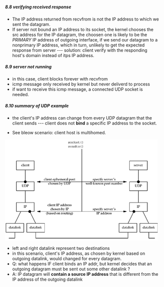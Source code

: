 ##### 8.8 verifying received response

* The IP address returned from recvfrom is not the IP address to which we sent the datagram.
* If server not bound an IP address to its socket, the kernel chooses the src address for the IP datagram, the choosen one is likely to be the *PRIMARY* IP address of outgoing interface, if we send our datagram to a nonprimary IP address, which in turn, unlikely to get the expected response from server --- solution: client verify with the responding host's domain instead of itps IP address.

##### 8.9 server not running

* in this case, client blocks forever with recvfrom
* icmp message only received by kernel but never deliverd to process
* if want to receive this icmp message, a connected UDP socket is needed.

##### 8.10 summary of UDP example

* the client's IP address can change from every UDP datagram that the client sends --- client does not **bind** a specific IP address to the socket.

* See bleow scenario: client host is multihomed.

![](udp_bind.png)
* left and right datalink represent two destinations
* in this scenario, client's IP address, as chosen by kernel based on outgoing datalink, would changed for every datagram.
* Q: what happens IF client binds an IP addr, but kernel decides that an outgoing datagram must be sent out some other datalink ?
* A: IP datagram will **contain a source IP address** that is different from the IP address of the outgoing datalink
